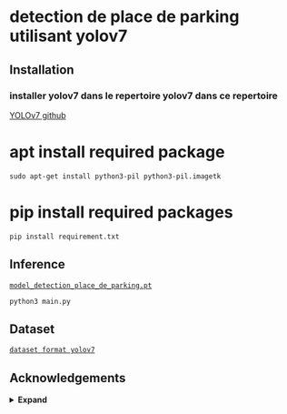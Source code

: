 # detection de place de parking utilisant yolov7

## Installation

### installer yolov7 dans le repertoire yolov7 dans ce repertoire

[YOLOv7 github](https://github.com/WongKinYiu/yolov7)

# apt install required package

``` shell
sudo apt-get install python3-pil python3-pil.imagetk
```

# pip install required packages

``` shell
pip install requirement.txt
```

## Inference

[`model_detection_place_de_parking.pt`](https://github.com/WongKinYiu/yolov7/releases/download/v0.1/yolov7.pt)

``` shell
python3 main.py 
```

## Dataset

[`dataset format yolov7`](https://app.roboflow.com/ds/msGt0OxmQr?key=Z74uECsA1J)

## Acknowledgements

<details><summary> <b>Expand</b> </summary>

* [https://github.com/AlexeyAB/darknet](https://github.com/AlexeyAB/darknet)
* [https://github.com/WongKinYiu/yolor](https://github.com/WongKinYiu/yolor)
* [https://github.com/WongKinYiu/PyTorch_YOLOv4](https://github.com/WongKinYiu/PyTorch_YOLOv4)
* [https://github.com/WongKinYiu/ScaledYOLOv4](https://github.com/WongKinYiu/ScaledYOLOv4)
* [https://github.com/Megvii-BaseDetection/YOLOX](https://github.com/Megvii-BaseDetection/YOLOX)
* [https://github.com/ultralytics/yolov3](https://github.com/ultralytics/yolov3)
* [https://github.com/ultralytics/yolov5](https://github.com/ultralytics/yolov5)
* [https://github.com/DingXiaoH/RepVGG](https://github.com/DingXiaoH/RepVGG)
* [https://github.com/JUGGHM/OREPA_CVPR2022](https://github.com/JUGGHM/OREPA_CVPR2022)
* [https://github.com/TexasInstruments/edgeai-yolov5/tree/yolo-pose](https://github.com/TexasInstruments/edgeai-yolov5/tree/yolo-pose)
* [https://github.com/martin-marek/parking-space-occupancy](https://github.com/martin-marek/parking-space-occupancy)
</details>
